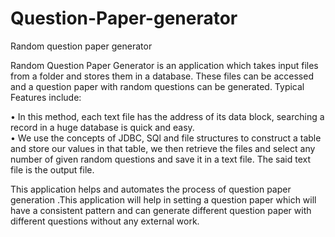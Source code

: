 # Question-Paper-generator
Random question paper generator

Random Question Paper Generator is an application which takes input files from a folder and stores them in a database. These files can be accessed and a question paper with random questions can be generated. 
Typical Features include:

•	In this method, each text file has the address of its data block, searching a record in a huge database is quick and easy. <br>
•	We use the concepts of JDBC, SQl and file structures to construct a table and store our values in that table, we then retrieve the files and select any number of given random questions and save it in a text file. The said text file is the output file.

This application helps and automates the process of question paper generation .This application will help in setting a question paper which will have a consistent pattern and can generate different question paper with different questions without any external work.
